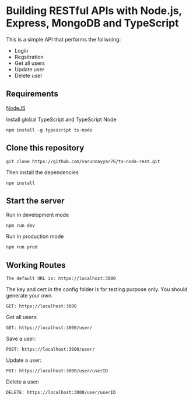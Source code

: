 # Building RESTful APIs with Node.js, Express, MongoDB and TypeScript

This is a simple API that performs the follwoing:
- Login
- Regsitration
- Get all users
- Update user
- Delete user 

## Requirements

[NodeJS](https://nodejs.org/en/)

Install global TypeScript and TypeScript Node

```
npm install -g typescript ts-node
```

## Clone this repository

```
git clone https://github.com/varunnayyar76/ts-node-rest.git
```

Then install the dependencies

```
npm install
```

## Start the server

Run in development mode

```
npm run dev
```

Run in production mode 

```
npm run prod
```


## Working Routes

`The default URL is: https://localhost:3000`

The key and cert in the config folder is for testing purpose only. You should generate your own.

`
GET: https://localhost:3000
`

Get all users:

`
GET: https://localhost:3000/user/
`

Save a user:

`
POST: https://localhost:3000/user/
`

Update a user:

`
PUT: https://localhost:3000/user/userID
`

Delete a user:

`
DELETE: https://localhost:3000/user/userID
`
